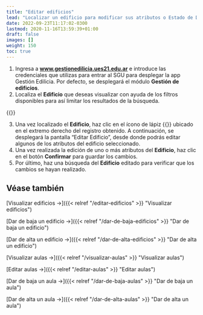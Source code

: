 ```yaml
---
title: "Editar edificios"
lead: "Localizar un edificio para modificar sus atributos o Estado de Disponible / No disponible."
date: 2022-09-23T11:17:02-0300
lastmod: 2020-11-16T13:59:39+01:00
draft: false
images: []
weight: 150
toc: true
---
```

1. Ingresa a **www.gestionedilicia.ues21.edu.ar** e introduce las credenciales que utilizas para entrar al SGU para desplegar la app Gestión Edilicia. Por defecto, se desplegará el módulo **Gestión de edificios**.
2. Localiza el **Edificio** que deseas visualizar con ayuda de los filtros disponibles para así limitar los resultados de la búsqueda.

{{<note text="Puedes filtrar por Edificio –el nombre del mismo, Provincia, Localidad, Tipo (Todos, Sede, o CAU), o por Estado (Disponible / No disponible) del edificio, siendo este último el que indica si el edificio está siendo utilizado o no.">}}
</b>

3. Una vez localizado el **Edificio**, haz clic en el ícono de lápiz {{<inline-icon image="edit.png" alt="edit icon">}} ubicado en el extremo derecho del registro obtenido. A continuación, se desplegará la pantalla “Editar Edificio”, desde donde podrás editar algunos de los atributos del edificio seleccionado.
4. Una vez realizada la edición de uno o más atributos del **Edificio**, haz clic en el botón **Confirmar** para guardar los cambios.
5. Por último, haz una búsqueda del **Edificio** editado para verificar que los cambios se hayan realizado.
   

## Véase también
[Visualizar edificios →]({{< relref "/editar-edificios" >}} "Visualizar edificios")

[Dar de baja un edificio →]({{< relref "/dar-de-baja-edificios" >}} "Dar de baja un edificio")

[Dar de alta un edificio →]({{< relref "/dar-de-alta-edificios" >}} "Dar de alta un edificio")

[Visualizar aulas →]({{< relref "/visualizar-aulas" >}} "Visualizar aulas")

[Editar aulas →]({{< relref "/editar-aulas" >}} "Editar aulas")

[Dar de baja un aula →]({{< relref "/dar-de-baja-aulas" >}} "Dar de baja un aula")

[Dar de alta un aula →]({{< relref "/dar-de-alta-aulas" >}} "Dar de alta un aula")